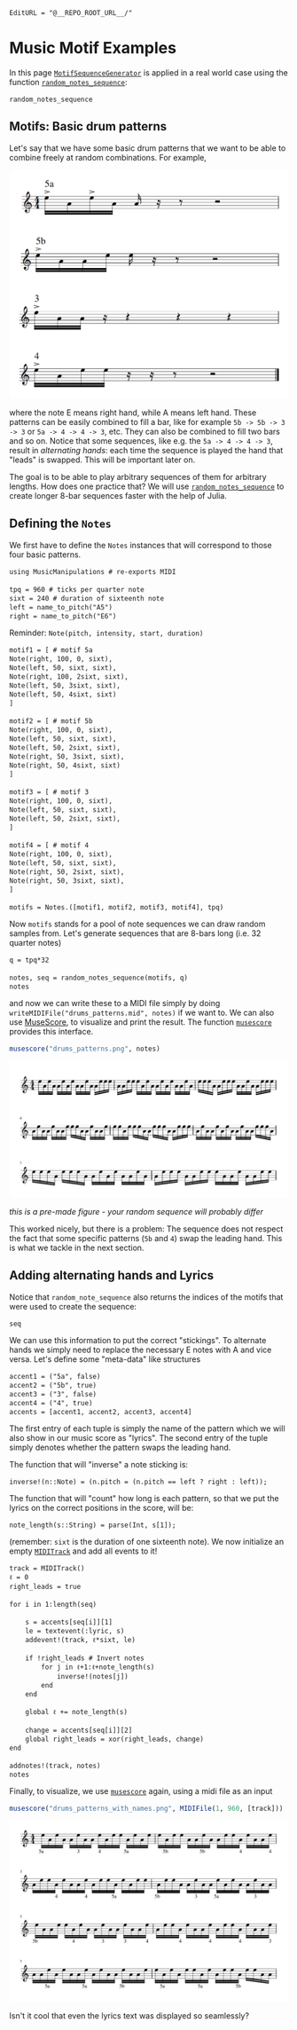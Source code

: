 ```@meta
EditURL = "@__REPO_ROOT_URL__/"
```

# Music Motif Examples
In this page [`MotifSequenceGenerator`](@ref) is applied in a real world
case using the function [`random_notes_sequence`](@ref):

```@docs
random_notes_sequence
```

## Motifs: Basic drum patterns
Let's say that we have some basic drum patterns that we want to be
able to combine freely at random combinations. For example,

![Basic drum patterns](basic_motifs.PNG)

where the note E means right hand, while A means left hand.
These patterns can be easily combined to fill a bar, like for
example `5b -> 5b -> 3 -> 3` or
`5a -> 4 -> 4 -> 3`, etc. They can also be combined to fill two bars and so on.
Notice that some sequences, like e.g. the `5a -> 4 -> 4 -> 3`, result in
*alternating hands*: each time the sequence is played the hand that "leads"
is swapped. This will be important later on.

The goal is to be able to play arbitrary sequences of them for arbitrary lengths.
How does one practice that? We will use [`random_notes_sequence`](@ref) to create
longer 8-bar sequences faster with the help of Julia.

## Defining the `Notes`
We first have to define the `Notes` instances that will correspond
to those four basic patterns.

```@example musicexample
using MusicManipulations # re-exports MIDI

tpq = 960 # ticks per quarter note
sixt = 240 # duration of sixteenth note
left = name_to_pitch("A5")
right = name_to_pitch("E6")
```

Reminder: `Note(pitch, intensity, start, duration)`

```@example musicexample
motif1 = [ # motif 5a
Note(right, 100, 0, sixt),
Note(left, 50, sixt, sixt),
Note(right, 100, 2sixt, sixt),
Note(left, 50, 3sixt, sixt),
Note(left, 50, 4sixt, sixt)
]

motif2 = [ # motif 5b
Note(right, 100, 0, sixt),
Note(left, 50, sixt, sixt),
Note(left, 50, 2sixt, sixt),
Note(right, 50, 3sixt, sixt),
Note(right, 50, 4sixt, sixt)
]

motif3 = [ # motif 3
Note(right, 100, 0, sixt),
Note(left, 50, sixt, sixt),
Note(left, 50, 2sixt, sixt),
]

motif4 = [ # motif 4
Note(right, 100, 0, sixt),
Note(left, 50, sixt, sixt),
Note(right, 50, 2sixt, sixt),
Note(right, 50, 3sixt, sixt),
]

motifs = Notes.([motif1, motif2, motif3, motif4], tpq)
```

Now `motifs` stands for a pool of note sequences we can draw random samples from.
Let's generate sequences that are 8-bars long (i.e. 32 quarter notes)

```@example musicexample
q = tpq*32

notes, seq = random_notes_sequence(motifs, q)
notes
```

and now we can write these to a MIDI file simply by doing
`writeMIDIFile("drums_patterns.mid", notes)` if we want to.
We can also use [MuseScore](https://musescore.org), to visualize and print
the result. The function [`musescore`](@ref) provides this interface.
```julia
musescore("drums_patterns.png", notes)
```

![32-bar pattern sequence](drums_patterns.png)

*this is a pre-made figure - your random sequence will probably differ*

This worked nicely, but there is a problem: The sequence does not respect
the fact that some specific patterns (`5b` and `4`) swap the leading hand.
This is what we tackle in the next section.

## Adding alternating hands and Lyrics
Notice that `random_note_sequence` also returns the indices of the motifs
that were used to create the sequence:

```@example musicexample
seq
```

We can use this information to put the correct "stickings".
To alternate hands we simply need to replace the necessary E notes with A and
vice versa. Let's define some "meta-data" like structures

```@example musicexample
accent1 = ("5a", false)
accent2 = ("5b", true)
accent3 = ("3", false)
accent4 = ("4", true)
accents = [accent1, accent2, accent3, accent4]
```

The first entry of each tuple is simply the name of the pattern which
we will also show in our music score as "lyrics". The second entry
of the tuple simply denotes whether the pattern swaps the leading hand.

The function that will "inverse" a note sticking is:

```@example musicexample
inverse!(n::Note) = (n.pitch = (n.pitch == left ? right : left));
```

The function that will "count" how long is each pattern, so that we
put the lyrics on the correct positions in the score, will be:

```@example musicexample
note_length(s::String) = parse(Int, s[1]);
```

(remember: `sixt` is the duration of one sixteenth note).
We now initialize an empty [`MIDITrack`](@ref) and add all events to it!

```@example musicexample
track = MIDITrack()
ℓ = 0
right_leads = true

for i in 1:length(seq)

    s = accents[seq[i]][1]
    le = textevent(:lyric, s)
    addevent!(track, ℓ*sixt, le)

    if !right_leads # Invert notes
        for j in ℓ+1:ℓ+note_length(s)
            inverse!(notes[j])
        end
    end

    global ℓ += note_length(s)

    change = accents[seq[i]][2]
    global right_leads = xor(right_leads, change)
end

addnotes!(track, notes)
notes
```

Finally, to visualize, we use [`musescore`](@ref) again, using a midi file as an
input
```julia
musescore("drums_patterns_with_names.png", MIDIFile(1, 960, [track]))
```

![Correct 32-bar pattern sequence](drums_patterns_with_names.png)

Isn't it cool that even the lyrics text was displayed so seamlessly?

